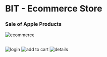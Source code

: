 <h1 >BIT - Ecommerce Store</h1>
<h3 >Sale of Apple Products</h3>

![ecommerce](https://user-images.githubusercontent.com/86856866/179433857-bf3affd1-9f2a-4c3b-b1bc-55bff4832e4a.png)

##
![login](https://user-images.githubusercontent.com/86856866/179434043-fa6989b0-ef2f-4b45-b963-bd003b13745a.png)
![add to cart](https://user-images.githubusercontent.com/86856866/179434055-253c9583-bdab-4f5f-b9dc-bceb9e747535.png)
![details](https://user-images.githubusercontent.com/86856866/179434062-2a707da5-1ae3-441b-92ed-95d4e903e26c.png)
